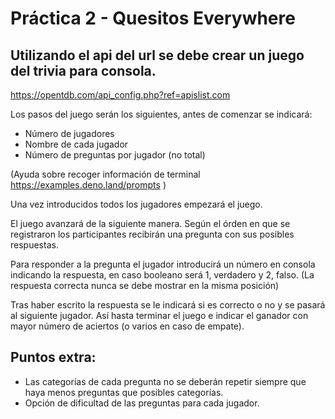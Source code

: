 # Práctica 2 - Quesitos Everywhere

## Utilizando el api del url se debe crear un juego del trivia para consola.

https://opentdb.com/api_config.php?ref=apislist.com

Los pasos del juego serán los siguientes, antes de comenzar se indicará:

- Número de jugadores
- Nombre de cada jugador
- Número de preguntas por jugador (no total)

(Ayuda sobre recoger información de terminal https://examples.deno.land/prompts )

Una vez introducidos todos los jugadores empezará el juego. 

El juego avanzará de la siguiente manera.
Según el órden en que se registraron los participantes recibirán una pregunta con sus posibles respuestas. 

Para responder a la pregunta el jugador introducirá un número en consola indicando la respuesta, en caso booleano será 1, verdadero y 2, falso. (La respuesta correcta nunca se debe mostrar en la misma posición)


Tras haber escrito la respuesta se le indicará si es correcto o no y se pasará al siguiente jugador. Así hasta terminar el juego e indicar el ganador con mayor número de aciertos (o varios en caso de empate).

## Puntos extra:
- Las categorías de cada pregunta no se deberán repetir siempre que haya menos preguntas que posibles categorías.
- Opción de dificultad de las preguntas para cada jugador.